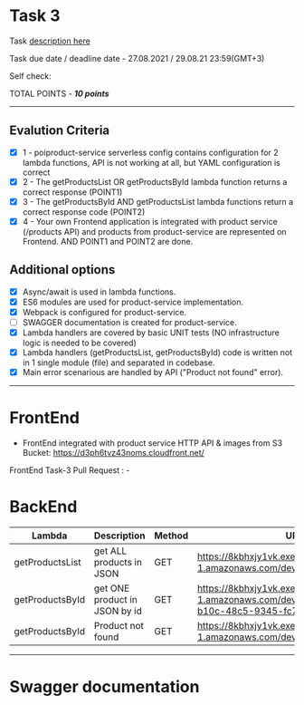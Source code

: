 # __Task 3__

Task [description here](https://github.com/EPAM-JS-Competency-center/cloud-development-course-initial/blob/main/task3-product-magamanent-api/task.md)

Task due date / deadline date - 27.08.2021 / 29.08.21 23:59(GMT+3)

Self check:
 
 TOTAL POINTS - _**10 points**_
 
-----------
## __Evalution Criteria__

- [x] 1 - poiproduct-service serverless config contains configuration for 2 lambda functions, API is not working at all, but YAML configuration is correct
- [x] 2 - The getProductsList OR getProductsById lambda function returns a correct response (POINT1)
- [x] 3 - The getProductsById AND getProductsList lambda functions return a correct response code (POINT2)
- [x] 4 - Your own Frontend application is integrated with product service (/products API) and products from product-service are represented on Frontend. AND POINT1 and POINT2 are done.

## __Additional options__

- [x] Async/await is used in lambda functions.
- [x] ES6 modules are used for product-service implementation.
- [x] Webpack is configured for product-service.
- [ ] SWAGGER documentation is created for product-service.
- [x] Lambda handlers are covered by basic UNIT tests (NO infrastructure logic is needed to be covered)
- [x] Lambda handlers (getProductsList, getProductsById) code is written not in 1 single module (file) and separated in codebase.
- [x] Main error scenarious are handled by API ("Product not found" error).
------------
# __FrontEnd__

* FrontEnd integrated with product service HTTP API & images from S3 Bucket: https://d3ph6tvz43noms.cloudfront.net/ 


FrontEnd Task-3 Pull Request : -

# __BackEnd__

Lambda | Description | Method | URL 
-------|-------------|--------|-----
getProductsList | get ALL products in JSON | GET | https://8kbhxjy1vk.execute-api.eu-central-1.amazonaws.com/dev/products
getProductsById | get ONE product in JSON by id | GET | https://8kbhxjy1vk.execute-api.eu-central-1.amazonaws.com/dev/products/7567ec4b-b10c-48c5-9345-fc73348a80a1
getProductsById | Product not found | GET | https://8kbhxjy1vk.execute-api.eu-central-1.amazonaws.com/dev/products/777

------------

# __Swagger documentation__
